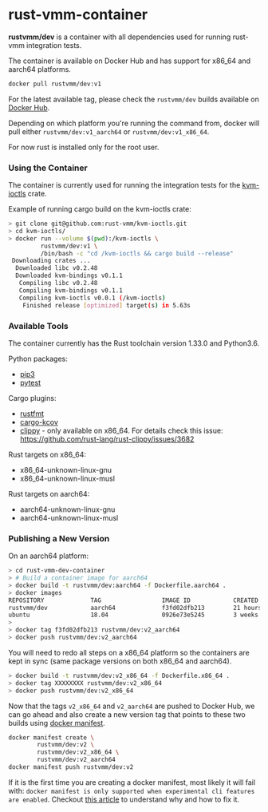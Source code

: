 # rust-vmm-container

**rustvmm/dev** is a container with all dependencies used for running
rust-vmm integration tests.

The container is available on Docker Hub and has support for x86_64 and
aarch64 platforms.

```bash
docker pull rustvmm/dev:v1
```

For the latest available tag, please check the `rustvmm/dev` builds available
on [Docker Hub](https://hub.docker.com/r/rustvmm/dev/tags).

Depending on which platform you're running the command from, docker will pull
either `rustvmm/dev:v1_aarch64` or `rustvmm/dev:v1_x86_64`.

For now rust is installed only for the root user.

### Using the Container

The container is currently used for running the integration tests for the
[kvm-ioctls](https://github.com/rust-vmm/kvm-ioctls) crate.

Example of running cargo build on the kvm-ioctls crate:

```bash
> git clone git@github.com:rust-vmm/kvm-ioctls.git
> cd kvm-ioctls/
> docker run --volume $(pwd):/kvm-ioctls \
         rustvmm/dev:v1 \
         /bin/bash -c "cd /kvm-ioctls && cargo build --release"
 Downloading crates ...
  Downloaded libc v0.2.48
  Downloaded kvm-bindings v0.1.1
   Compiling libc v0.2.48
   Compiling kvm-bindings v0.1.1
   Compiling kvm-ioctls v0.0.1 (/kvm-ioctls)
    Finished release [optimized] target(s) in 5.63s
```

### Available Tools

The container currently has the Rust toolchain version 1.33.0 and Python3.6.

Python packages:
- [pip3](https://pip.pypa.io/en/stable/)
- [pytest](https://docs.pytest.org/en/latest/)

Cargo plugins:
- [rustfmt](https://github.com/rust-lang/rustfmt)
- [cargo-kcov](https://github.com/kennytm/cargo-kcov)
- [clippy](https://github.com/rust-lang/rust-clippy) - only available on
  x86_64. For details check this issue:
  https://github.com/rust-lang/rust-clippy/issues/3682

Rust targets on x86_64:
- x86_64-unknown-linux-gnu
- x86_64-unknown-linux-musl

Rust targets on aarch64:
- aarch64-unknown-linux-gnu
- aarch64-unknown-linux-musl

### Publishing a New Version

On an aarch64 platform:

```bash
> cd rust-vmm-dev-container
> # Build a container image for aarch64
> docker build -t rustvmm/dev:aarch64 -f Dockerfile.aarch64 .
> docker images
REPOSITORY             TAG                 IMAGE ID            CREATED             SIZE
rustvmm/dev            aarch64             f3fd02dfb213        21 hours ago        1.13GB
ubuntu                 18.04               0926e73e5245        3 weeks ago         80.4MB
>
> docker tag f3fd02dfb213 rustvmm/dev:v2_aarch64
> docker push rustvmm/dev:v2_aarch64
```

You will need to redo all steps on a x86_64 platform so the containers are kept
in sync (same package versions on both x86_64 and aarch64).

```bash
> docker build -t rustvmm/dev:v2_x86_64 -f Dockerfile.x86_64 .
> docker tag XXXXXXXX rustvmm/dev:v2_x86_64
> docker push rustvmm/dev:v2_x86_64
```

Now that the tags `v2_x86_64` and `v2_aarch64` are pushed to Docker Hub, we can
go ahead and also create a new version tag that points to these two builds
using
[docker manifest](https://docs.docker.com/engine/reference/commandline/manifest/).

```bash
docker manifest create \
        rustvmm/dev:v2 \
        rustvmm/dev:v2_x86_64 \
        rustvmm/dev:v2_aarch64
docker manifest push rustvmm/dev:v2
```

If it is the first time you are creating a docker manifest, most likely it will
fail with: ```docker manifest is only supported when experimental cli features
are enabled```. Checkout
[this article](https://medium.com/@mauridb/docker-multi-architecture-images-365a44c26be6)
to understand why and how to fix it.
